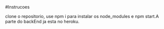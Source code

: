 #Instrucoes

clone o repositorio, use npm i para instalar os node_modules e npm start.A parte do backEnd ja esta no heroku.
